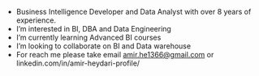 - Business Intelligence Developer and Data Analyst with over 8 years of experience.
- I’m interested in BI, DBA and Data Engineering
- I’m currently learning Advanced BI courses
- I’m looking to collaborate on BI and Data warehouse
- For reach me please take email amir.he1366@gmail.com or linkedin.com/in/amir-heydari-profile/


<!---
AmirHeydari66/AmirHeydari66 is a ✨ special ✨ repository because its `README.md` (this file) appears on your GitHub profile.
You can click the Preview link to take a look at your changes.
--->
